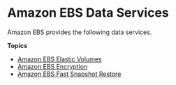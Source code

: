 # Amazon EBS Data Services<a name="ebs-data-services"></a>

Amazon EBS provides the following data services\.

**Topics**
+ [Amazon EBS Elastic Volumes](ebs-modify-volume.md)
+ [Amazon EBS Encryption](EBSEncryption.md)
+ [Amazon EBS Fast Snapshot Restore](ebs-fast-snapshot-restore.md)